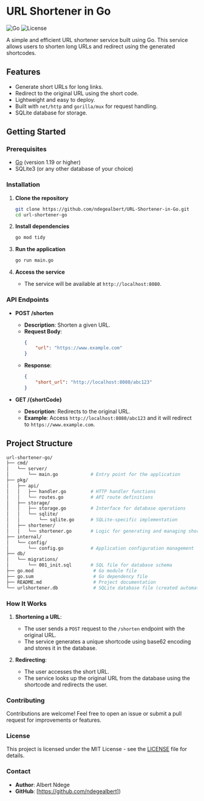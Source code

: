 # URL Shortener in Go

![Go](https://img.shields.io/badge/Go-1.19-blue)
![License](https://img.shields.io/badge/license-MIT-green)

A simple and efficient URL shortener service built using Go. This service allows users to shorten long URLs and redirect using the generated shortcodes.

## Features

- Generate short URLs for long links.
- Redirect to the original URL using the short code.
- Lightweight and easy to deploy.
- Built with `net/http` and `gorilla/mux` for request handling.
- SQLite database for storage.

## Getting Started

### Prerequisites

- [Go](https://golang.org/dl/) (version 1.19 or higher)
- SQLite3 (or any other database of your choice)

### Installation

1. **Clone the repository**
    ```bash
    git clone https://github.com/ndegealbert/URL-Shortener-in-Go.git
    cd url-shortener-go
    ```

2. **Install dependencies**
    ```bash
    go mod tidy
    ```

3. **Run the application**
    ```bash
    go run main.go
    ```

4. **Access the service**
    - The service will be available at `http://localhost:8080`.

### API Endpoints

- **POST /shorten**
    - **Description**: Shorten a given URL.
    - **Request Body**: 
      ```json
      {
          "url": "https://www.example.com"
      }
      ```
    - **Response**:
      ```json
      {
          "short_url": "http://localhost:8080/abc123"
      }
      ```

- **GET /{shortCode}**
    - **Description**: Redirects to the original URL.
    - **Example**: Access `http://localhost:8080/abc123` and it will redirect to `https://www.example.com`.

## Project Structure

```bash
url-shortener-go/
├── cmd/
│   └── server/
│       └── main.go            # Entry point for the application
├── pkg/
│   ├── api/
│   │   ├── handler.go         # HTTP handler functions
│   │   └── routes.go          # API route definitions
│   ├── storage/
│   │   ├── storage.go         # Interface for database operations
│   │   └── sqlite/
│   │       └── sqlite.go      # SQLite-specific implementation
│   ├── shortener/
│   │   └── shortener.go       # Logic for generating and managing short URLs
├── internal/
│   └── config/
│       └── config.go          # Application configuration management
├── db/
│   └── migrations/
│       └── 001_init.sql       # SQL file for database schema
├── go.mod                      # Go module file
├── go.sum                      # Go dependency file
├── README.md                   # Project documentation
└── urlshortener.db             # SQLite database file (created automatically)
```

### How It Works

1. **Shortening a URL**: 
    - The user sends a `POST` request to the `/shorten` endpoint with the original URL.
    - The service generates a unique shortcode using base62 encoding and stores it in the database.

2. **Redirecting**:
    - The user accesses the short URL.
    - The service looks up the original URL from the database using the shortcode and redirects the user.

### Contributing

Contributions are welcome! Feel free to open an issue or submit a pull request for improvements or features.

### License

This project is licensed under the MIT License - see the [LICENSE](LICENSE) file for details.

### Contact

- **Author**: Albert Ndege
- **GitHub**: [https://github.com/ndegealbert])
